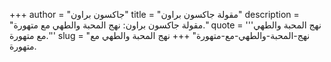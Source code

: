 +++
author = "جاكسون براون"
title = "مقولة جاكسون براون"
description = "مقولة جاكسون براون: نهج المحبة والطهي مع متهورة."
quote = '''نهج المحبة والطهي مع متهورة.''' 
slug = "نهج-المحبة-والطهي-مع-متهورة"
+++
نهج المحبة والطهي مع متهورة.
